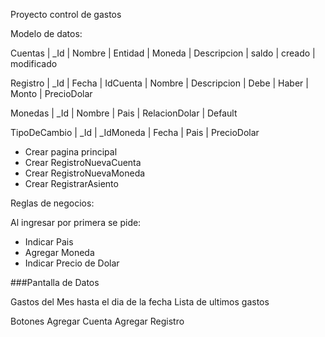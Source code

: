 Proyecto control de gastos

Modelo de datos:

Cuentas
 | _Id
 | Nombre
 | Entidad
 | Moneda
 | Descripcion
 | saldo
 | creado
 | modificado

 Registro
 | _Id
 | Fecha
 | IdCuenta
 | Nombre
 | Descripcion
 | Debe
 | Haber
 | Monto
 | PrecioDolar

 Monedas
 | _Id
 | Nombre
 | Pais
 | RelacionDolar
 | Default

 TipoDeCambio
 | _Id
 | _IdMoneda
 | Fecha
 | Pais
 | PrecioDolar


- Crear pagina principal
- Crear RegistroNuevaCuenta
- Crear RegistroNuevaMoneda
- Crear RegistrarAsiento

Reglas de negocios:

Al ingresar por primera se pide:

* Indicar Pais
* Agregar Moneda
* Indicar Precio de Dolar


###Pantalla de Datos

Gastos del Mes hasta el dia de la fecha
Lista de ultimos gastos

Botones Agregar Cuenta
Agregar Registro



